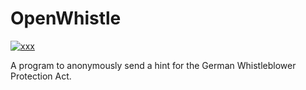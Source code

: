 # OpenWhistle

[![xxx](https://github.com/jpylypiw/OpenWhistle/actions/workflows/docker-publish.yml/badge.svg)](https://github.com/jpylypiw/OpenWhistle/actions/workflows/docker-publish.yml)

A program to anonymously send a hint for the German Whistleblower Protection Act.
